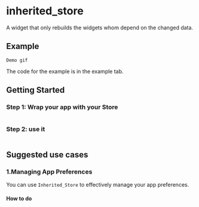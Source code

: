 # inherited_store

A widget that only rebuilds the widgets whom depend on the changed data.

## Example

`Demo gif`

The code for the example is in the example tab. 

## Getting Started

### Step 1: Wrap your app with your Store

```dart

```

### Step 2: use it

```dart

```

## Suggested use cases

### 1.Managing App Preferences

You can use `Inherited_Store` to effectively manage your app preferences.

#### How to do

```dart

```
